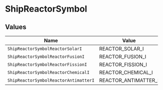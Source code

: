 # ShipReactorSymbol


## Values

| Name                                  | Value                                 |
| ------------------------------------- | ------------------------------------- |
| `ShipReactorSymbolReactorSolarI`      | REACTOR_SOLAR_I                       |
| `ShipReactorSymbolReactorFusionI`     | REACTOR_FUSION_I                      |
| `ShipReactorSymbolReactorFissionI`    | REACTOR_FISSION_I                     |
| `ShipReactorSymbolReactorChemicalI`   | REACTOR_CHEMICAL_I                    |
| `ShipReactorSymbolReactorAntimatterI` | REACTOR_ANTIMATTER_I                  |